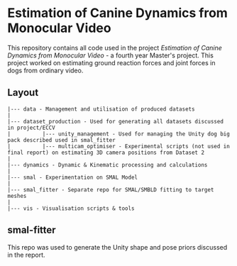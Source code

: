 # Estimation of Canine Dynamics from Monocular Video
This repository contains all code used in the project *Estimation of Canine Dynamics from Monocular Video* - a fourth year Master's project. This project worked on estimating ground reaction forces and joint forces in dogs from ordinary video. 

## Layout
```
|--- data - Management and utilisation of produced datasets
|
|--- dataset_production - Used for generating all datasets discussed in project/ECCV
|          |--- unity_management - Used for managing the Unity dog big pack described used in smal_fitter
|          |--- multicam_optimiser - Experimental scripts (not used in final report) on estimating 3D camera positions from Dataset 2
|
|--- dynamics - Dynamic & Kinematic processing and calculations
|
|--- smal - Experimentation on SMAL Model
|
|--- smal_fitter - Separate repo for SMAL/SMBLD fitting to target meshes
|
|--- vis - Visualisation scripts & tools
```

## smal-fitter

This repo was used to generate the Unity shape and pose priors discussed in the report.
